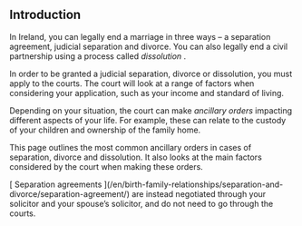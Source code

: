 ##  Introduction

In Ireland, you can legally end a marriage in three ways – a separation
agreement, judicial separation and divorce. You can also legally end a civil
partnership using a process called _dissolution_ .

In order to be granted a judicial separation, divorce or dissolution, you must
apply to the courts. The court will look at a range of factors when
considering your application, such as your income and standard of living.

Depending on your situation, the court can make _ancillary orders_ impacting
different aspects of your life. For example, these can relate to the custody
of your children and ownership of the family home.

This page outlines the most common ancillary orders in cases of separation,
divorce and dissolution. It also looks at the main factors considered by the
court when making these orders.

[ Separation agreements ](/en/birth-family-relationships/separation-and-
divorce/separation-agreement/) are instead negotiated through your solicitor
and your spouse’s solicitor, and do not need to go through the courts.
